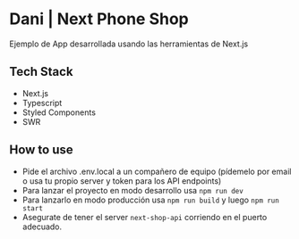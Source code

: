 # Dani | Next Phone Shop

Ejemplo de App desarrollada usando las herramientas de Next.js

## Tech Stack

- Next.js
- Typescript
- Styled Components
- SWR

## How to use

- Pide el archivo .env.local a un compañero de equipo (pídemelo por email o usa tu propio server y token para los API endpoints)
- Para lanzar el proyecto en modo desarrollo usa `npm run dev`
- Para lanzarlo en modo producción usa `npm run build` y luego `npm run start`
- Asegurate de tener el server `next-shop-api` corriendo en el puerto adecuado.
